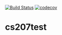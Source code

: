 [![Build Status](https://travis-ci.org/yinanshen/cs207test.svg?branch=master)](https://travis-ci.org/yinanshen/cs207test)
[![codecov](https://codecov.io/gh/yinanshen/cs207test/branch/master/graph/badge.svg)](https://codecov.io/gh/yinanshen/cs207test)
# cs207test
